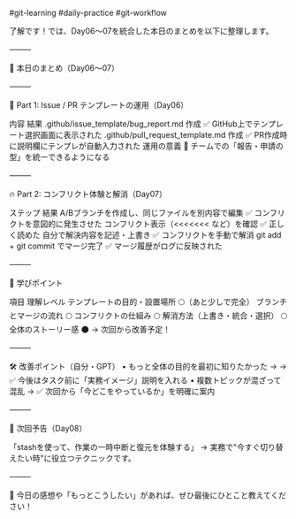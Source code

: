 #git-learning #daily-practice #git-workflow

了解です！では、Day06〜07を統合した本日のまとめを以下に整理します。

⸻

📘 本日のまとめ（Day06〜07）

⸻

🧩 Part 1: Issue / PR テンプレートの運用（Day06）

内容	結果
.github/issue_template/bug_report.md 作成	✅ GitHub上でテンプレート選択画面に表示された
.github/pull_request_template.md 作成	✅ PR作成時に説明欄にテンプレが自動入力された
運用の意義	🧠 チームでの「報告・申請の型」を統一できるようになる


⸻

🔥 Part 2: コンフリクト体験と解消（Day07）

ステップ	結果
A/Bブランチを作成し、同じファイルを別内容で編集	✅ コンフリクトを意図的に発生させた
コンフリクト表示（<<<<<<< など）を確認	✅ 正しく読めた
自分で解決内容を記述・上書き	✅ コンフリクトを手動で解消
git add + git commit でマージ完了	✅ マージ履歴がログに反映された


⸻

📌 学びポイント

項目	理解レベル
テンプレートの目的・設置場所	🌕（あと少しで完全）
ブランチとマージの流れ	🌕
コンフリクトの仕組み	🌕
解消方法（上書き・統合・選択）	🌕
全体のストーリー感	🌑 → 次回から改善予定！


⸻

🛠 改善ポイント（自分・GPT）
	•	もっと全体の目的を最初に知りたかった → → ✅ 今後はタスク前に「実務イメージ」説明を入れる
	•	複数トピックが混ざって混乱 → ✅ 次回から「今どこをやっているか」を明確に案内

⸻

📅 次回予告（Day08）

「stashを使って、作業の一時中断と復元を体験する」
→ 実務で"今すぐ切り替えたい時"に役立つテクニックです。

⸻

💬 今日の感想や「もっとこうしたい」があれば、ぜひ最後にひとこと教えてください！